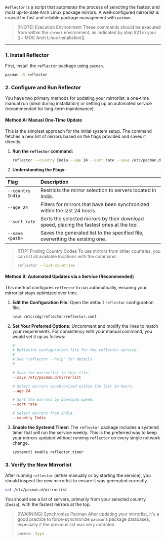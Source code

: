 
`Reflector` is a script that automates the process of selecting the fastest and most up-to-date Arch Linux package mirrors. A well-configured mirrorlist is crucial for fast and reliable package management with `pacman`.

> [!NOTE] Execution Environment
> These commands should be executed from within the `chroot` environment, as indicated by step #21 in your [[+ MOC Arch Linux Installation]].

---

### 1. Install Reflector

First, install the `reflector` package using `pacman`.

```bash
pacman -S reflector
```

### 2. Configure and Run Reflector

You have two primary methods for updating your mirrorlist: a one-time manual run (ideal during installation) or setting up an automated service (recommended for long-term maintenance).

#### Method A: Manual One-Time Update

This is the simplest approach for the initial system setup. The command fetches a new list of mirrors based on the flags provided and saves it directly.

1.  **Run the `reflector` command:**

    ```bash
    reflector --country India --age 24 --sort rate --save /etc/pacman.d/mirrorlist
    ```

2.  **Understanding the Flags:**

| Flag | Description |
| :--- | :--- |
| `--country India` | Restricts the mirror selection to servers located in India. |
| `--age 24` | Filters for mirrors that have been synchronized within the last 24 hours. |
| `--sort rate` | Sorts the selected mirrors by their download speed, placing the fastest ones at the top. |
| `--save <path>` | Saves the generated list to the specified file, overwriting the existing one. |

> [!TIP] Finding Country Codes
> To use mirrors from other countries, you can list all available locations with the command:
> ```bash
> reflector --list-countries
> ```

#### Method B: Automated Updates via a Service (Recommended)

This method configures `reflector` to run automatically, ensuring your mirrorlist stays optimized over time.

1.  **Edit the Configuration File:**
    Open the default `reflector` configuration file.

    ```bash
    nvim /etc/xdg/reflector/reflector.conf
    ```

2.  **Set Your Preferred Options:**
    Uncomment and modify the lines to match your requirements. For consistency with your manual command, you would set it up as follows:

    ```ini
    #
    # Reflector configuration file for the reflector service.
    #
    # See "reflector --help" for details.
    #

    # Save the mirrorlist to this file.
    --save /etc/pacman.d/mirrorlist

    # Select mirrors synchronized within the last 24 hours.
    --age 24

    # Sort the mirrors by download speed.
    --sort rate

    # Select mirrors from India.
    --country India
    ```

3.  **Enable the Systemd Timer:**
    The `reflector` package includes a systemd timer that will run the service weekly. This is the preferred way to keep your mirrors updated without running `reflector` on every single network change.

    ```bash
    systemctl enable reflector.timer
    ```

### 3. Verify the New Mirrorlist

After running `reflector` (either manually or by starting the service), you should inspect the new mirrorlist to ensure it was generated correctly.

```bash
cat /etc/pacman.d/mirrorlist
```

You should see a list of servers, primarily from your selected country (`India`), with the fastest mirrors at the top.

> [!WARNING] Synchronize Pacman
> After updating your mirrorlist, it's a good practice to force-synchronize `pacman`'s package databases, especially if the previous list was very outdated.
> ```bash
> pacman -Syyu
> ```

